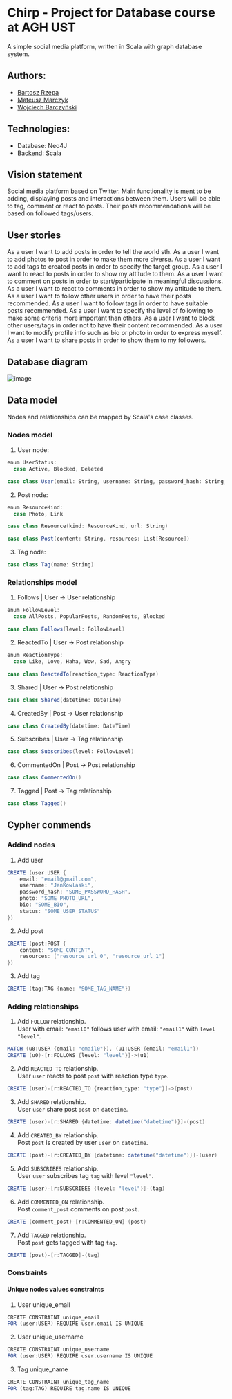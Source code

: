 # Chirp - Project for Database course at AGH UST

A simple social media platform, written in Scala with graph database system.


## Authors:
- [Bartosz Rzepa](https://github.com/brzep)
- [Mateusz Marczyk](https://github.com/fantomx775)
- [Wojciech Barczyński](https://github.com/WojciechBarczynski)

## Technologies:
- Database: Neo4J
- Backend: Scala

## Vision statement
Social media platform based on Twitter. Main functionality is ment to be adding, displaying posts and interactions between them. Users will be able to tag, comment or react to posts. Their posts recommendations will be based on followed tags/users.

## User stories
As a user I want to add posts in order to tell the world sth.
As a user I want to add photos to post in order to make them more diverse.
As a user I want to add tags to created posts in order to specify the target group.
As a user I want to react to posts in order to show my attitude to them.
As a user I want to comment on posts in order to start/participate in meaningful discussions.
As a user I want to react to comments in order to show my attitude to them.
As a user I want to follow other users in order to have their posts recommended.
As a user I want to follow tags in order to have suitable posts recommended.
As a user I want to specify the level of following to make some criteria more important than others.
As a user I want to block other users/tags in order not to have their content recommended.
As a user I want to modify profile info such as bio or photo in order to express myself.
As a user I want to share posts in order to show them to my followers.


## Database diagram
![image](https://user-images.githubusercontent.com/63919870/234395692-d3da90df-de68-4ceb-b1fc-ddc0af2fdab6.png)

## Data model
Nodes and relationships can be mapped by Scala's case classes.

### Nodes model
1. User node:
```scala
enum UserStatus: 
  case Active, Blocked, Deleted

case class User(email: String, username: String, password_hash: String, photo: String, bio: String, status: UserStatus)
```

2. Post node:
```scala
enum ResourceKind:
  case Photo, Link

case class Resource(kind: ResourceKind, url: String)

case class Post(content: String, resources: List[Resource])
```

3. Tag node:
```scala
case class Tag(name: String)
```

### Relationships model
1. Follows | User -> User relationship
```scala
enum FollowLevel:
  case AllPosts, PopularPosts, RandomPosts, Blocked

case class Follows(level: FollowLevel)
```

2. ReactedTo | User -> Post relationship
```scala
enum ReactionType:
  case Like, Love, Haha, Wow, Sad, Angry

case class ReactedTo(reaction_type: ReactionType)
```

3. Shared | User -> Post relationship
```scala
case class Shared(datetime: DateTime)
```

4. CreatedBy | Post -> User relationship
```scala
case class CreatedBy(datetime: DateTime)
```

5. Subscribes | User -> Tag relationship
```scala
case class Subscribes(level: FollowLevel)
```

6. CommentedOn | Post -> Post relationship
```scala
case class CommentedOn()
```

7. Tagged | Post -> Tag relationship
```scala
case class Tagged()
```

## Cypher commends
### Addind nodes
1. Add user
```scala
CREATE (user:USER {
    email: "email@gmail.com", 
    username: "JanKowlaski", 
    password_hash: "SOME_PASSWORD_HASH", 
    photo: "SOME_PHOTO_URL", 
    bio: "SOME_BIO", 
    status: "SOME_USER_STATUS"
})
```
2. Add post
```scala
CREATE (post:POST {
    content: "SOME_CONTENT",
    resources: ["resource_url_0", "resource_url_1"]
})
```
3. Add tag
```scala
CREATE (tag:TAG {name: "SOME_TAG_NAME"})
```

### Adding relationships
1. Add `FOLLOW` relationship. </br>
User with email: `"email0"` follows user with email: `"email1"` with `level` `"level"`.
```scala
MATCH (u0:USER {email: "email0"}), (u1:USER {email: "email1"}) 
CREATE (u0)-[r:FOLLOWS {level: "level"}]->(u1)
```

2. Add `REACTED_TO` relationship. </br>
User `user` reacts to post `post` with reaction type `type`.
```scala
CREATE (user)-[r:REACTED_TO {reaction_type: "type"}]->(post)
```

3. Add `SHARED` relationship. </br>
User `user` share post `post` on `datetime`.
```scala
CREATE (user)-[r:SHARED {datetime: datetime("datetime")}]-(post)
```

4. Add `CREATED_BY` relationship. </br>
Post `post` is created by user `user` on `datetime`.
```scala
CREATE (post)-[r:CREATED_BY {datetime: datetime("datetime")}]-(user)
```

5. Add `SUBSCRIBES` relationship. </br>
User `user` subscribes tag `tag` with level `"level"`.
```scala
CREATE (user)-[r:SUBSCRIBES {level: "level"}]-(tag)
```

6. Add `COMMENTED_ON` relationship. </br>
Post `comment_post` comments on post `post`.
```scala
CREATE (comment_post)-[r:COMMENTED_ON]-(post)
```

7. Add `TAGGED` relationship. </br>
Post `post` gets tagged with tag `tag`.
```scala
CREATE (post)-[r:TAGGED]-(tag)
```

### Constraints
#### Unique nodes values constraints
1. User unique_email 
```scala
CREATE CONSTRAINT unique_email 
FOR (user:USER) REQUIRE user.email IS UNIQUE
```

2. User unique_username
```scala
CREATE CONSTRAINT unique_username 
FOR (user:USER) REQUIRE user.username IS UNIQUE
```

3. Tag unique_name
```scala
CREATE CONSTRAINT unique_tag_name 
FOR (tag:TAG) REQUIRE tag.name IS UNIQUE
```
